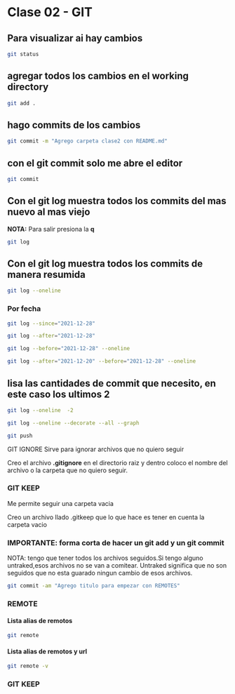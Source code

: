 # Clase 02 - GIT

## Para visualizar ai hay cambios

```bash
git status
```

## agregar todos los cambios en el working directory

```bash
git add .
```

## hago commits de los cambios

```bash
git commit -m "Agrego carpeta clase2 con README.md"
```

## con el git commit solo me abre el editor
```bash
git commit
```

## Con el git log muestra todos los commits del mas nuevo al mas viejo
**NOTA:** Para salir presiona la **q**

```bash
git log
```

## Con el git log muestra todos los commits de manera resumida

```bash
git log --oneline
```

### Por fecha

```bash
git log --since="2021-12-28"
```

```bash
git log --after="2021-12-28"
```

```bash
git log --before="2021-12-28" --oneline
```

```bash
git log --after="2021-12-20" --before="2021-12-28" --oneline
```

## lisa las cantidades de commit que necesito, en este caso los ultimos 2
```bash
git log --oneline  -2
```

```bash
git log --oneline --decorate --all --graph
```

```bash
git push
```

GIT IGNORE
Sirve para ignorar archivos que no quiero seguir

Creo el archivo **.gitignore** en el directorio raiz y dentro coloco el nombre del archivo o la carpeta que no quiero seguir.

### GIT KEEP
Me permite seguir una carpeta vacia

Creo un archivo llado .gitkeep que lo que hace es tener en cuenta la carpeta vacio

### IMPORTANTE: forma corta de hacer un git add y un git commit
NOTA: tengo que tener todos los archivos seguidos.Si tengo alguno untraked,esos archivos no se van a comitear.
Untraked significa que no son seguidos que no esta guarado ningun cambio de esos archivos.


```bash
git commit -am "Agrego titulo para empezar con REMOTES"
```

### REMOTE

#### Lista alias de remotos

```bash
git remote
```

#### Lista alias de remotos y url
```bash
git remote -v
```

### GIT KEEP
